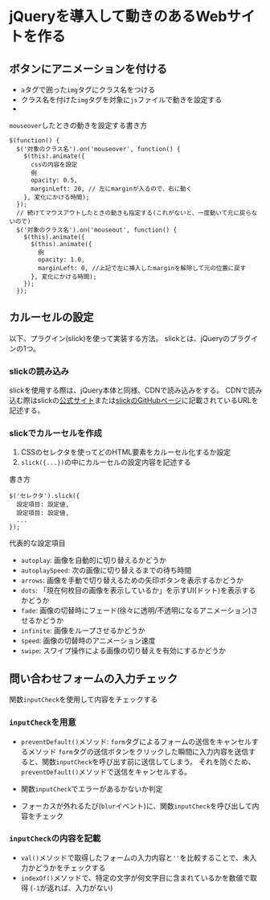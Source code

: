 # jQueryを導入して動きのあるWebサイトを作る

## ボタンにアニメーションを付ける

- `a`タグで囲った`img`タグにクラス名をつける
- クラス名を付けた`img`タグを対象に`js`ファイルで動きを設定する
- 

`mouseover`したときの動きを設定する書き方
```
$(function() {
  $('対象のクラス名').on('mouseover', function() {
    $(this).animate({
      cssの内容を設定
      例
      opacity: 0.5,
      marginLeft: 20, // 左にmarginが入るので、右に動く
    }, 変化にかける時間);
  });
  // 続けてマウスアウトしたときの動きも指定する(これがないと、一度動いて元に戻らないので)
  $('対象のクラス名').on('mouseout', function() {
    $(this).animate({
      $(this).animate({
        例
        opacity: 1.0,
        marginLeft: 0, //上記で左に挿入したmarginを解除して元の位置に戻す
      }, 変化にかける時間);
    });
  });
```

## カルーセルの設定

以下、プラグイン(slick)を使って実装する方法。
slickとは、jQueryのプラグインの1つ。

### slickの読み込み

slickを使用する際は、jQuery本体と同様、CDNで読み込みをする。
CDNで読み込む際はslickの[公式サイト](https://kenwheeler.github.io/slick/)または[slickのGitHubページ](https://github.com/kenwheeler/slick/#cdn)に記載されているURLを記述する。

### slickでカルーセルを作成

1. CSSのセレクタを使ってどのHTML要素をカルーセル化するか設定
2. `slick({...})`の中にカルーセルの設定内容を記述する

書き方
```
$('セレクタ').slick({
  設定項目: 設定値,
  設定項目: 設定値,
  ...
});
```

代表的な設定項目
- `autoplay`: 画像を自動的に切り替えるかどうか
- `autoplaySpeed`: 次の画像に切り替えるまでの待ち時間
- `arrows`: 画像を手動で切り替えるための矢印ボタンを表示するかどうか
- `dots`: 「現在何枚目の画像を表示しているか」を示すUI(ドット)を表示するかどうか
- `fade`: 画像の切替時にフェード(徐々に透明/不透明になるアニメーション)させるかどうか
- `infinite`: 画像をループさせるかどうか
- `speed`: 画像の切替時のアニメーション速度
- `swipe`: スワイプ操作による画像の切り替えを有効にするかどうか

## 問い合わせフォームの入力チェック

関数`inputCheck`を使用して内容をチェックする

### `inputCheck`を用意
- `preventDefault()`メソッド: `form`タグによるフォームの送信をキャンセルするメソッド
  `form`タグの送信ボタンをクリックした瞬間に入力内容を送信すると、関数`inputCheck`を呼び出す前に送信してしまう。
  それを防ぐため、`preventDefault()`メソッドで送信をキャンセルする。

- 関数`inputCheck`でエラーがあるかないか判定

- フォーカスが外れるたび(`blur`イベント)に、関数`inputCheck`を呼び出して内容をチェック

### `inputCheck`の内容を記載

- `val()`メソッドで取得したフォームの入力内容と`''`を比較することで、未入力かどうかをチェックする
- `indexOf()`メソッドで、特定の文字が何文字目に含まれているかを数値で取得
  (`-1`が返れば、入力がない)